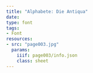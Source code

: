 ```yaml
---
title: "Alphabete: Die Antiqua"
date:
type: font
tags:
- Font
resources:
- src: "page003.jpg"
  params:
    iiif: page003/info.json
    class: sheet
---
```


